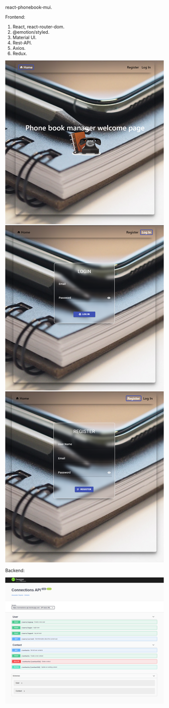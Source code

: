 react-phonebook-mui.

Frontend:

1. React, react-router-dom.
2. @emotion/styled.
3. Material UI.
4. Rest-API.
5. Axios.
6. Redux.

![Alt text](./src/components/img/Frontend-Home.png)
![Alt text](./src/components/img/Frontend-Login.png)
![Alt text](./src/components/img/Frontend-Register.png)

Backend:

![Alt text](./src/components/img/Backend.png)